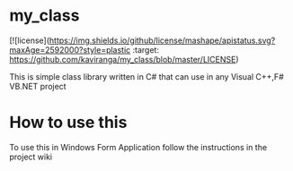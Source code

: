 # my_class
[![license](https://img.shields.io/github/license/mashape/apistatus.svg?maxAge=2592000?style=plastic   :target: https://github.com/kaviranga/my_class/blob/master/LICENSE)

This is simple class library written in C# that can use in any Visual C++,F# VB.NET project

# How to use this
To use this in Windows Form Application follow the instructions in the project wiki

